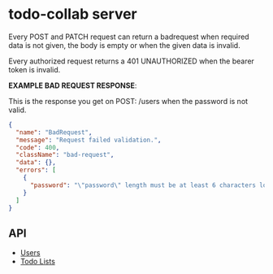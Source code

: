 # todo-collab server

Every POST and PATCH request can return a badrequest when required data is not given, the body is empty or when the given data is invalid.

Every authorized request returns a 401 UNAUTHORIZED when the bearer token is invalid.

**EXAMPLE BAD REQUEST RESPONSE**:

This is the response you get on POST: /users when the password is not valid.

```json
{
  "name": "BadRequest",
  "message": "Request failed validation.",
  "code": 400,
  "className": "bad-request",
  "data": {},
  "errors": [
    {
      "password": "\"password\" length must be at least 6 characters long"
    }
  ]
}
```

## API

* [Users](docs/users.md)
* [Todo Lists](docs/todo-lists.md)
